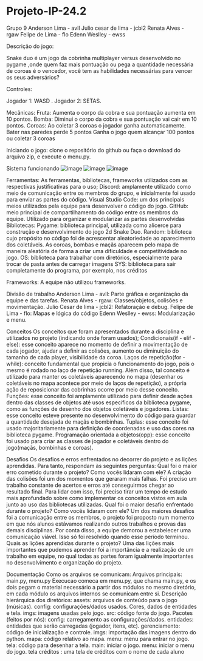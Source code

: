 ﻿# Projeto-IP-24.2

Grupo 9
Anderson Lima - avll
Julio cesar de lima - jcbl2
Renata Alves  - rgaw
Felipe de Lima -  flo
Edenn Weslley - ewss


Descrição do jogo:

Snake duo é um jogo da cobrinha multiplayer versus desenvolvido no pygame ,onde quem faz mais pontuação ou pega a quantidade necessária de coroas é o vencedor, você tem as habilidades necessárias para vencer os seus adversários?

Controles:

Jogador 1: WASD .
Jogador 2: SETAS.

Mecânicas:
Fruta: Aumenta o corpo da cobra e sua pontuação aumenta em 10 pontos.
Bomba: Diminui o corpo da cobra e sua pontuação vai cair em 10 pontos.
Coroas: Ao coletar 3 coroas o jogador ganha automaticamente.
Bater nas paredes perde 5 pontos
Ganha o jogo quem alcançar 100 pontos ou coletar 3 coroas

Iniciando o jogo:
clone o repositório do github ou faça o download do arquivo zip,
e execute o menu.py.

Sistema funcionando
![image](https://github.com/user-attachments/assets/bee96601-f53e-42d8-bf7f-962503aacdcc)
![image](https://github.com/user-attachments/assets/e1843fab-df14-4409-bf17-48434b33379d)
![image](https://github.com/user-attachments/assets/d579d6c8-b20a-4359-9ee7-99ffe42965cb)







Ferramentas:
As ferramentas, bibliotecas, frameworks utilizados com as respectivas justificativas para o uso;
Discord: amplamente utilizado como meio de comunicação entre os membros do grupo, e inicialmente foi usado para enviar as partes do código. 
Visual Studio Code: um dos principais meios utilizados pela equipe para desenvolver o código do jogo.
GitHub: meio principal de compartilhamento do código entre os membros da equipe. Utilizado para organizar e modularizar as partes desenvolvidas
Bibliotecas:
Pygame: biblioteca principal, utilizada como alicerce para construção e desenvolvimento do jogo 2d Snake Duo.
Random: biblioteca cujo propósito no código foi de acrescentar aleatoriedade ao aparecimento dos coletáveis. As coroas, bombas e maçãs aparecem pelo mapa de maneira aleatória de forma a criar uma dificuldade e competitividade no jogo.
OS: biblioteca para trabalhar com diretórios, especialmente para trocar de pasta antes de carregar imagens
SYS: biblioteca para sair completamente do programa, por exemplo, nos créditos

Frameworks:
A equipe não utilizou frameworks.  

Divisão de trabalho
Anderson Lima - avll:  Parte gráfica e organização da equipe e das tarefas.
Renata Alves  - rgaw: Classes/objetos, colisões e movimentação.
Julio Cesar de lima - jcbl2: Refatoração e debug.
 Felipe de Lima -  flo:  Mapas e lógica do código
Edenn Weslley - ewss:  Modularização e menu.

Conceitos
Os conceitos que foram apresentados durante a disciplina e utilizados no projeto (indicando onde foram usados);
Condicionais(if - elif - else): esse conceito aparece no momento de definir a movimentação de cada jogador, ajudar a definir as colisões, aumento ou diminuição do tamanho de cada player, visibilidade da coroa.
Laços de repetição(for - while): conceito fundamental que propicia o funcionamento do jogo, pois o mesmo é rodado no laço de repetição running. Além disso, tal conceito é utilizado para manter os coletáveis aparecendo no mapa (desenhar os coletáveis no mapa acontece por meio de laços de repetição), a própria ação de reposicionar das cobrinhas ocorre por meio desse conceito.
Funções: esse conceito foi amplamente utilizado para definir desde ações dentro das classes de objetos até usos específicos da biblioteca pygame, como as funções de desenho dos objetos coletáveis e jogadores.
Listas: esse conceito esteve presente no desenvolvimento do código para guardar a quantidade desejada de maçãs e bombinhas.
Tuplas: esse conceito foi usado majoritariamente para definição de coordenadas e uso das cores na biblioteca pygame. 
Programação orientada a objetos(opp): esse conceito foi usado para criar as classes de jogador e coletáveis dentro do jogo(maçãs, bombinhas e coroas).

Desafios
Os desafios e erros enfrentados no decorrer do projeto e as lições aprendidas. Para tanto, respondam às seguintes perguntas:
Qual foi o maior erro cometido durante o projeto? Como vocês lidaram com ele?
A criação das colisões foi um dos momentos que geraram mais falhas. Foi preciso um trabalho constante de acertos e erros até conseguirmos chegar ao resultado final. Para lidar com isso, foi preciso tirar um tempo de estudo mais aprofundado sobre como implementar os conceitos vistos em aula junto ao uso das bibliotecas utilizadas.
Qual foi o maior desafio enfrentado durante o projeto? Como vocês lidaram com ele?
Um dos maiores desafios foi a comunicação entre os membros, o projeto foi proposto num momento em que nós alunos estávamos realizando outros trabalhos e provas das demais disciplinas. Por conta disso, a equipe demorou a estabelecer uma comunicação viável. Isso só foi resolvido quando esse período terminou.  
Quais as lições aprendidas durante o projeto?
Uma das lições mais importantes que pudemos aprender foi a importância e a realização de um trabalho em equipe, no qual todas as partes foram igualmente importantes no desenvolvimento e organização do projeto.

Documentação
Como os arquivos se comunicam: Arquivos principais: main.py, menu.py Execucao comeca em menu.py, que chama main.py, e os dois pegam o material necessário a partir dos módulos no mesmo diretório, em cada módulo os arquivos internos se comunicam entre si.
Descrição hierárquica dos diretórios:
assets: arquivos de conteúdo para o jogo (músicas).
config: configurações/dados usados.
Cores, dados de entidades e tela.
imgs: imagens usadas pelo jogo.
src: código fonte do jogo.
Pacotes (feitos por nós):
config: carregamento as configurações/dados.
entidades: entidades que serão carregadas (jogador, itens, etc).
gerenciamento: código de inicialização e controle.
imgs: importação das imagens dentro do python.
mapa: código relativo ao mapa.
menu: menu para entrar no jogo.
tela: código para desenhar a tela.
main: iniciar o jogo.
menu: iniciar o menu do jogo.
tela créditos : uma tela de créditos com o nome de cada aluno

